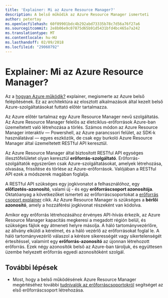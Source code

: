 ```yaml
---
title: 'Explainer: Mi az Azure Resource Manager?'
description: A belső működik az Azure Resource Manager ismerteti
author: petertay
ms.openlocfilehash: 60f09901bdc4b292abd73335b78c7d56a76f27a6
ms.sourcegitcommit: 2e8b06e9c07875d65b91d5431bfd4bc465a7a242
ms.translationtype: MT
ms.contentlocale: hu-HU
ms.lasthandoff: 02/09/2018
ms.locfileid: "29060792"
---
```

# <a name="explainer-what-is-azure-resource-manager"></a>Explainer: Mi az Azure Resource Manager?

Az a [hogyan Azure működik?](azure-explainer.md) explainer, megismerte az Azure belső felépítésének. Ez az architektúra az elosztott alkalmazások által kezelt belső Azure-szolgáltatásokat futtató előtér tartalmazza.

Az Azure előtér tartalmaz egy Azure Resource Manager nevű szolgáltatás. Az Azure Resource Manager felelős az életciklus-erőforrások Azure-ban üzemeltetett való létrehozása a törlés. Számos módon az Azure Resource Manager interaktív &mdash; Powershell, az Azure parancssori felület, az SDK-k használatával &mdash; egyes eszközök, de csak egy burkoló Azure Resource Manager által üzemeltetett RESTful API keresztül.

Az Azure Resource Manager által biztosított RESTful API egységes illesztőfelületet olyan keresztül **erőforrás-szolgáltató**. Erőforrás-szolgáltatók egyszerűen csak Azure-szolgáltatásokat, amelyek létrehozása, olvasása, frissítése és törlése az Azure-erőforrások. Valójában a RESTful API ezek a módszerek magában foglalja. 

A RESTful API szükséges egy jogkivonatot a felhasználóhoz, egy **előfizetés-azonosító**, valami új - és egy **erőforráscsoport azonosítója**. Oktatóanyag a következőket ismerteti az erőforráscsoportokat a [erőforrás csoport explainer](resource-group-explainer.md) cikk. Az Azure Resource Manager is szükséges a **bérlői azonosító**, amely a hozzáférési jogkivonat részeként van kódolva. 

Amikor egy erőforrás létrehozásához érvényes API-hívás érkezik, az Azure Resource Manager kapacitás megkeresi a megadott régión belül, és szükséges fájlok egy átmeneti helyre másolja. A háló tartományvezérlőre, az állvány elküldi a kérelmet, és a háló vezérlő az erőforrásokat foglal le. A háló tartományvezérlő válaszol a kérésre sikerességét vagy sikertelenségét értesítéssel, valamint egy **erőforrás-azonosító** az újonnan létrehozott erőforrás. Ezek négy azonosítók belső az Azure-ban tároljuk, és együttesen üzembe helyezett erőforrás egyedi azonosítóként szolgál.

## <a name="next-steps"></a>További lépések

* Most, hogy a belső működésének Azure Resource Manager megértéséhez további [tudnivalók az erőforráscsoportokról](resource-group-explainer.md) segítséget az első erőforráscsoport létrehozása.
